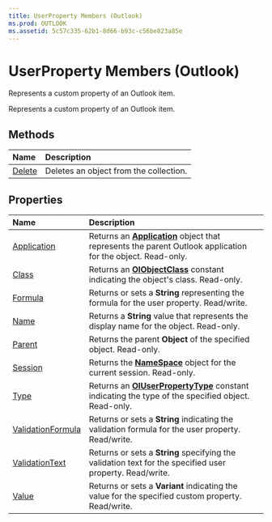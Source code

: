 ```yaml
---
title: UserProperty Members (Outlook)
ms.prod: OUTLOOK
ms.assetid: 5c57c335-62b1-8d66-b93c-c56be823a85e
---
```



# UserProperty Members (Outlook)
Represents a custom property of an Outlook item.

Represents a custom property of an Outlook item.


## Methods



|**Name**|**Description**|
|:-----|:-----|
|[Delete](userproperty-delete-method-outlook.md)|Deletes an object from the collection.|

## Properties



|**Name**|**Description**|
|:-----|:-----|
|[Application](userproperty-application-property-outlook.md)|Returns an  **[Application](application-object-outlook.md)** object that represents the parent Outlook application for the object. Read-only.|
|[Class](userproperty-class-property-outlook.md)|Returns an  **[OlObjectClass](olobjectclass-enumeration-outlook.md)** constant indicating the object's class. Read-only.|
|[Formula](userproperty-formula-property-outlook.md)|Returns or sets a  **String** representing the formula for the user property. Read/write.|
|[Name](userproperty-name-property-outlook.md)|Returns a  **String** value that represents the display name for the object. Read-only.|
|[Parent](userproperty-parent-property-outlook.md)|Returns the parent  **Object** of the specified object. Read-only.|
|[Session](userproperty-session-property-outlook.md)|Returns the  **[NameSpace](namespace-object-outlook.md)** object for the current session. Read-only.|
|[Type](userproperty-type-property-outlook.md)|Returns an  **[OlUserPropertyType](oluserpropertytype-enumeration-outlook.md)** constant indicating the type of the specified object. Read-only.|
|[ValidationFormula](userproperty-validationformula-property-outlook.md)|Returns or sets a  **String** indicating the validation formula for the user property. Read/write.|
|[ValidationText](userproperty-validationtext-property-outlook.md)|Returns or sets a  **String** specifying the validation text for the specified user property. Read/write.|
|[Value](userproperty-value-property-outlook.md)|Returns or sets a  **Variant** indicating the value for the specified custom property. Read/write.|

